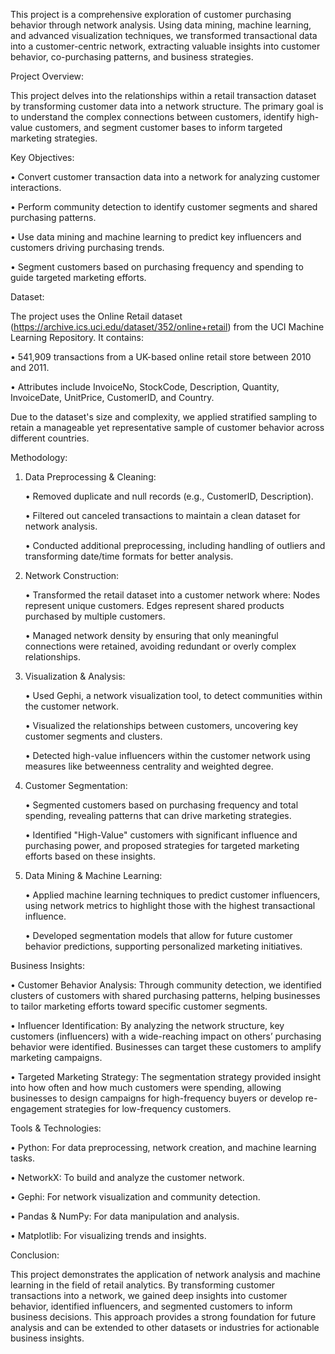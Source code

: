 This project is a comprehensive exploration of customer purchasing behavior through network analysis. Using data mining, machine learning, and advanced visualization techniques, we transformed transactional data into a customer-centric network, extracting valuable insights into customer behavior, co-purchasing patterns, and business strategies.

Project Overview:

This project delves into the relationships within a retail transaction dataset by transforming customer data into a network structure. The primary goal is to understand the complex connections between customers, identify high-value customers, and segment customer bases to inform targeted marketing strategies.

Key Objectives:

•	Convert customer transaction data into a network for analyzing customer interactions.

•	Perform community detection to identify customer segments and shared purchasing patterns.

•	Use data mining and machine learning to predict key influencers and customers driving purchasing trends.

•	Segment customers based on purchasing frequency and spending to guide targeted marketing efforts.

Dataset:

The project uses the Online Retail dataset (https://archive.ics.uci.edu/dataset/352/online+retail) from the UCI Machine Learning Repository. It contains:

•	541,909 transactions from a UK-based online retail store between 2010 and 2011.

•	Attributes include InvoiceNo, StockCode, Description, Quantity, InvoiceDate, UnitPrice, CustomerID, and Country.

Due to the dataset's size and complexity, we applied stratified sampling to retain a manageable yet representative sample of customer behavior across different countries.

Methodology:

1.	Data Preprocessing & Cleaning:
   
    •	Removed duplicate and null records (e.g., CustomerID, Description).
  	
    •	Filtered out canceled transactions to maintain a clean dataset for network analysis.
  	
    •	Conducted additional preprocessing, including handling of outliers and transforming date/time
formats for better analysis.

2.	Network Construction:

    •	Transformed the retail dataset into a customer network where: Nodes represent unique customers. Edges represent shared products purchased by multiple customers.

    •	Managed network density by ensuring that only meaningful connections were retained, avoiding redundant or overly complex relationships.

3.	Visualization & Analysis:

    •	Used Gephi, a network visualization tool, to detect communities within the customer network.
  
    •	Visualized the relationships between customers, uncovering key customer segments and clusters.
  
    •	Detected high-value influencers within the customer network using measures like betweenness centrality and weighted degree.

4.	Customer Segmentation:

    •	Segmented customers based on purchasing frequency and total spending, revealing patterns that can drive marketing strategies.
    
    •	Identified "High-Value" customers with significant influence and purchasing power, and proposed strategies for targeted marketing efforts based on these insights.

5.	Data Mining & Machine Learning:

    •	Applied machine learning techniques to predict customer influencers, using network metrics to highlight those with the highest transactional influence.
    
    •	Developed segmentation models that allow for future customer behavior predictions, supporting personalized marketing initiatives.

Business Insights:

   •	Customer Behavior Analysis: Through community detection, we identified clusters of customers with shared purchasing patterns, helping businesses to tailor marketing efforts toward specific customer segments.
    
   •	Influencer Identification: By analyzing the network structure, key customers (influencers) with a wide-reaching impact on others’ purchasing behavior were identified. Businesses can target these customers to amplify marketing campaigns.
    
   •	Targeted Marketing Strategy: The segmentation strategy provided insight into how often and how much customers were spending, allowing businesses to design campaigns for high-frequency buyers or develop re-engagement strategies for low-frequency customers.

Tools & Technologies:

   •	Python: For data preprocessing, network creation, and machine learning tasks.
  
   •	NetworkX: To build and analyze the customer network.
  
   •	Gephi: For network visualization and community detection.
  
   •	Pandas & NumPy: For data manipulation and analysis.
  
   •	Matplotlib: For visualizing trends and insights.

Conclusion:

This project demonstrates the application of network analysis and machine learning in the field of retail analytics. By transforming customer transactions into a network, we gained deep insights into customer behavior, identified influencers, and segmented customers to inform business decisions. This approach provides a strong foundation for future analysis and can be extended to other datasets or industries for actionable business insights.
